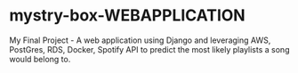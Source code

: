 # mystry-box-WEBAPPLICATION
My Final Project - A web application using Django and leveraging AWS, PostGres, RDS, Docker, Spotify API to predict the most likely playlists a song would belong to. 
